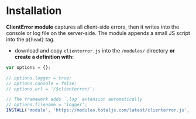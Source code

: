 # Installation

__ClientError module__ captures all client-side errors, then it writes into the console or log file on the server-side. The module appends a small JS script into the `@{head}` tag.

- download and copy `clienterror.js` into the `/modules/` directory __or create a definition with:__

```javascript
var options = {};

// options.logger = true;
// options.console = false;
// options.url = '/$clienterror/';

// The framework adds `.log` extension automatically
// options.filename = 'logger';
INSTALL('module', 'https://modules.totaljs.com/latest/clienterror.js', options);
```